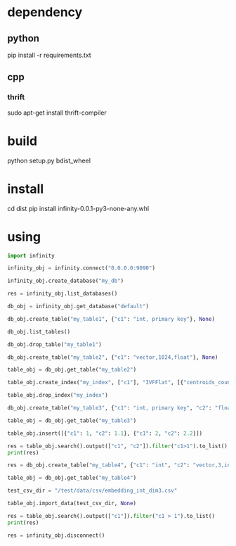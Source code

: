 # dependency
## python
pip install -r requirements.txt
## cpp
### thrift
sudo apt-get install thrift-compiler
# build
python setup.py bdist_wheel
# install
cd dist
pip install infinity-0.0.1-py3-none-any.whl
# using

```python
import infinity

infinity_obj = infinity.connect("0.0.0.0:9090")

infinity_obj.create_database("my_db")

res = infinity_obj.list_databases()

db_obj = infinity_obj.get_database("default")

db_obj.create_table("my_table1", {"c1": "int, primary key"}, None)

db_obj.list_tables()

db_obj.drop_table("my_table1")

db_obj.create_table("my_table2", {"c1": "vector,1024,float"}, None)

table_obj = db_obj.get_table("my_table2")

table_obj.create_index("my_index", ["c1"], "IVFFlat", [{"centroids_count": 128}, {"metric": "l2"}], None)

table_obj.drop_index("my_index")

db_obj.create_table("my_table3", {"c1": "int, primary key", "c2": "float"}, None)

table_obj = db_obj.get_table("my_table3")

table_obj.insert([{"c1": 1, "c2": 1.1}, {"c1": 2, "c2": 2.2}])

res = table_obj.search().output(["c1", "c2"]).filter("c1>1").to_list()
print(res)

res = db_obj.create_table("my_table4", {"c1": "int", "c2": "vector,3,int"}, None)

table_obj = db_obj.get_table("my_table4")

test_csv_dir = "/test/data/csv/embedding_int_dim3.csv"

table_obj.import_data(test_csv_dir, None)

res = table_obj.search().output(["c1"]).filter("c1 > 1").to_list()
print(res)

res = infinity_obj.disconnect()
```